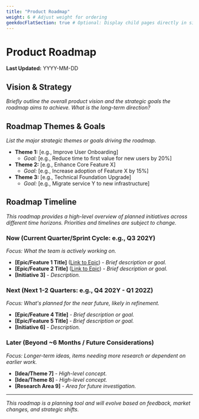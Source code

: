```yaml
---
title: "Product Roadmap"
weight: 6 # Adjust weight for ordering
geekdocFlatSection: true # Optional: Display child pages directly in sidebar if roadmap items become separate pages
---
```


# Product Roadmap

**Last Updated:** YYYY-MM-DD

## Vision & Strategy

*Briefly outline the overall product vision and the strategic goals the roadmap aims to achieve. What is the long-term direction?*

## Roadmap Themes & Goals

*List the major strategic themes or goals driving the roadmap.*

*   **Theme 1:** [e.g., Improve User Onboarding]
    *   *Goal:* [e.g., Reduce time to first value for new users by 20%]
*   **Theme 2:** [e.g., Enhance Core Feature X]
    *   *Goal:* [e.g., Increase adoption of Feature X by 15%]
*   **Theme 3:** [e.g., Technical Foundation Upgrade]
    *   *Goal:* [e.g., Migrate service Y to new infrastructure]

## Roadmap Timeline

*This roadmap provides a high-level overview of planned initiatives across different time horizons. Priorities and timelines are subject to change.*

### Now (Current Quarter/Sprint Cycle: e.g., Q3 202Y)

*Focus: What the team is actively working on.*

*   **[Epic/Feature 1 Title]** ([Link to Epic]()) - *Brief description or goal.*
*   **[Epic/Feature 2 Title]** ([Link to Epic]()) - *Brief description or goal.*
*   **[Initiative 3]** - *Description.*

### Next (Next 1-2 Quarters: e.g., Q4 202Y - Q1 202Z)

*Focus: What's planned for the near future, likely in refinement.*

*   **[Epic/Feature 4 Title]** - *Brief description or goal.*
*   **[Epic/Feature 5 Title]** - *Brief description or goal.*
*   **[Initiative 6]** - *Description.*

### Later (Beyond ~6 Months / Future Considerations)

*Focus: Longer-term ideas, items needing more research or dependent on earlier work.*

*   **[Idea/Theme 7]** - *High-level concept.*
*   **[Idea/Theme 8]** - *High-level concept.*
*   **[Research Area 9]** - *Area for future investigation.*

---

*This roadmap is a planning tool and will evolve based on feedback, market changes, and strategic shifts.*